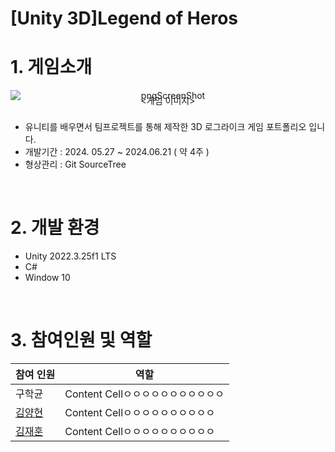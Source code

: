 # [Unity 3D]Legend of Heros
# 1. 게임소개
<div align="center">
    <img src="https://github.com/user-attachments/assets/f857304f-e751-4448-8d17-fedce98e2661" alt="pngScreenShot" style="display: block;">
    <span style="display: block; margin: 0; padding: 0; line-height: 0;"><게임 이미지></span>
    </div><br/>


* 유니티를 배우면서 팀프로젝트를 통해 제작한 3D 로그라이크 게임 포트폴리오 입니다.
* 개발기간 : 2024. 05.27 ~ 2024.06.21 ( 약 4주 )
* 형상관리 : Git SourceTree
<br/>

# 2. 개발 환경
* Unity 2022.3.25f1 LTS
* C#
* Window 10
<br/>

# 3. 참여인원 및 역할

| 참여 인원 | 역할 |
| ------------ | -------------------------------- |
| 구학균 | Content Cellㅇㅇㅇㅇㅇㅇㅇㅇㅇㅇㅇ|
| [김양현](https://github.com/yangstar98) | Content Cellㅇㅇㅇㅇㅇㅇㅇㅇㅇㅇ|
| [김재훈](https://github.com/JaerHoon) | Content Cellㅇㅇㅇㅇㅇㅇㅇㅇㅇㅇ|

